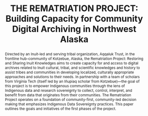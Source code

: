 ---
abstract: 'Directed by an Inuit-led and serving tribal organization, Aqqaluk Trust,
  in the frontline hub-community of Kotzebue, Alaska, the Rematriation Project: Restoring
  and Sharing Inuit Knowledges aims to create capacity for and access to digital archives
  related to Inuit cultural, tribal, and scientific knowledges and history to assist
  tribes and communities in developing localized, culturally appropriate approaches
  and solutions to their needs. In partnership with a team of scholars from Virginia
  Tech (itself led by an Iñupiaq scholar from Kotzebue)—the goal of this project is
  to empower Indigenous communities through the lens of Indigenous data and research
  sovereignty to collect, control, interpret, and benefit from data that originates
  from their communities. The Rematriation Project operates on a foundation of community-first,
  community-led decision making that emphasizes Indigenous Data Sovereignty practices.
  This paper outlines the goals and initiatives of the first phases of the project.'
creators:
- Erin Yunes
- Cana Uluak Itchuaqiyaq
- Kara Long
date: null
document_url: https://www.ideals.illinois.edu/items/128311/bitstreams/428987/data.pdf
grand_parent: iPRES
institutions: []
keywords:
- community archives
- preservation
- indigenous data sovereignty
- capacity building
- equitable research
landing_page_url: https://hdl.handle.net/2142/121108
language: eng
layout: publication
license: CC-BY 4.0 International
notes_url: null
parent: iPRES 2023
publication_type: paper
size: null
slides_url: https://hdl.handle.net/2142/121684
source_name: iPRES
stream_url: null
title: 'THE REMATRIATION PROJECT: Building Capacity for Community Digital Archiving
  in Northwest Alaska'
year: 2023
---
